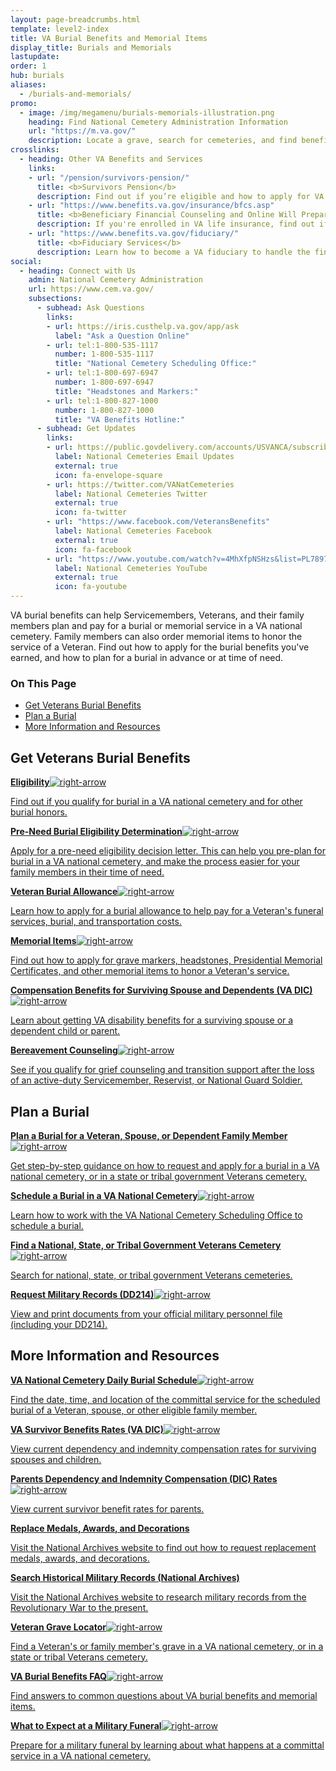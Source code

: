 ```yaml
---
layout: page-breadcrumbs.html
template: level2-index
title: VA Burial Benefits and Memorial Items
display_title: Burials and Memorials
lastupdate:
order: 1
hub: burials
aliases:
  - /burials-and-memorials/
promo:
  - image: /img/megamenu/burials-memorials-illustration.png
    heading: Find National Cemetery Administration Information
    url: "https://m.va.gov/"
    description: Locate a grave, search for cemeteries, and find benefits information and resources.
crosslinks:
  - heading: Other VA Benefits and Services
    links:
    - url: "/pension/survivors-pension/"
      title: <b>Survivors Pension</b>
      description: Find out if you’re eligible and how to apply for VA pension benefits as a surviving spouse or child of a deceased Veteran with wartime service.
    - url: "https://www.benefits.va.gov/insurance/bfcs.asp"
      title: <b>Beneficiary Financial Counseling and Online Will Preparation</b>
      description: If you're enrolled in VA life insurance, find out if you can get free financial planning and online will preparation services.
    - url: "https://www.benefits.va.gov/fiduciary/"
      title: <b>Fiduciary Services</b>
      description: Learn how to become a VA fiduciary to handle the financial affairs of a Veteran in need.
social:
  - heading: Connect with Us
    admin: National Cemetery Administration
    url: https://www.cem.va.gov/
    subsections:
      - subhead: Ask Questions
        links:
        - url: https://iris.custhelp.va.gov/app/ask
          label: "Ask a Question Online"
        - url: tel:1-800-535-1117
          number: 1-800-535-1117
          title: "National Cemetery Scheduling Office:"
        - url: tel:1-800-697-6947
          number: 1-800-697-6947
          title: "Headstones and Markers:"
        - url: tel:1-800-827-1000
          number: 1-800-827-1000
          title: "VA Benefits Hotline:"
      - subhead: Get Updates
        links:
        - url: https://public.govdelivery.com/accounts/USVANCA/subscribers/qualify
          label: National Cemeteries Email Updates
          external: true
          icon: fa-envelope-square
        - url: https://twitter.com/VANatCemeteries
          label: National Cemeteries Twitter
          external: true
          icon: fa-twitter
        - url: "https://www.facebook.com/VeteransBenefits"
          label: National Cemeteries Facebook
          external: true
          icon: fa-facebook
        - url: "https://www.youtube.com/watch?v=4MhXfpNSHzs&list=PL7897A1FCC5516DDE"
          label: National Cemeteries YouTube
          external: true
          icon: fa-youtube
---
```


<p class="va-introtext">
VA burial benefits can help Servicemembers, Veterans, and their family members plan and pay for a burial or memorial service in a VA national cemetery. Family members can also order memorial items to honor the service of a Veteran. Find out how to apply for the burial benefits you've earned, and how to plan for a burial in advance or at time of need.</p>

<h3>On This Page</h3>

<ul>
  <li><a href="#get">Get Veterans Burial Benefits</a></li>
  <li><a href="#manage">Plan a Burial</a></li>
  <li><a href="#more">More Information and Resources</a></li>
</ul>

<section class='usa-grid'>
  <div class="va-h-ruled--stars"></div>
</section>

<section id="get" class="merger-majorlinks">

  <h2>Get Veterans Burial Benefits</h2>

  <div class="link">
    <a href="/burials-memorials/eligibility/"><span><b>Eligibility</b><img class="all-link-arrow" src="/img/arrow-right-blue.svg" alt="right-arrow"></span><p class="va-nav-linkslist-description">Find out if you qualify for burial in a VA national cemetery and for other burial honors.</p></a>
  </div>

  <div class="link">
    <a href="/burials-memorials/pre-need-eligibility/"><span><b>Pre-Need Burial Eligibility Determination</b><img class="all-link-arrow" src="/img/arrow-right-blue.svg" alt="right-arrow"></span><p class="va-nav-linkslist-description">Apply for a pre-need eligibility decision letter. This can help you pre-plan for burial in a VA national cemetery, and make the process easier for your family members in their time of need.</p></a>

  </div>

  <div class="link">
    <a href="/burials-memorials/veterans-burial-allowance/"><span><b>Veteran Burial Allowance</b><img class="all-link-arrow" src="/img/arrow-right-blue.svg" alt="right-arrow"></span><p class="va-nav-linkslist-description">Learn how to apply for a burial allowance to help pay for a Veteran's funeral services, burial, and transportation costs.</p></a>

  </div>

  <div class="link">
    <a href="/burials-memorials/memorial-items/"><span><b>Memorial Items</b><img class="all-link-arrow" src="/img/arrow-right-blue.svg" alt="right-arrow"></span><p class="va-nav-linkslist-description">Find out how to apply for grave markers, headstones, Presidential Memorial Certificates, and other memorial items to honor a Veteran's service.</p></a>

  </div>

  <div class="link">
    <a href="/burials-memorials/dependency-indemnity-compensation/"><span><b>Compensation Benefits for Surviving Spouse and Dependents (VA DIC)</b><img class="all-link-arrow" src="/img/arrow-right-blue.svg" alt="right-arrow"></span><p class="va-nav-linkslist-description">Learn about getting VA disability benefits for a surviving spouse or a dependent child or parent.</p></a>

  </div>

   <div class="link">
    <a href="/burials-memorials/bereavement-counseling/"><span><b>Bereavement Counseling</b><img class="all-link-arrow" src="/img/arrow-right-blue.svg" alt="right-arrow"></span><p class="va-nav-linkslist-description">See if you qualify for grief counseling and transition support after the loss of an active-duty Servicemember, Reservist, or National Guard Soldier.</p></a>

  </div>


</section>

<section class='usa-grid'>
  <div class="va-h-ruled--stars"></div>
</section>

<section id="manage" class="merger-majorlinks">

  <h2>Plan a Burial</h2>

  <div class="link">
    <a href="/burials-memorials/plan-a-burial/"><span><b>Plan a Burial for a Veteran, Spouse, or Dependent Family Member</b><img class="all-link-arrow" src="/img/arrow-right-blue.svg" alt="right-arrow"></span><p class="va-nav-linkslist-description">Get step-by-step guidance on how to request and apply for a burial in a VA national cemetery, or in a state or tribal government Veterans cemetery.</p></a>

  </div>

  <div class="link">
    <a href="https://www.cem.va.gov/cem/burial_benefits/need.asp"><span><b>Schedule a Burial in a VA National Cemetery</b><img class="all-link-arrow" src="/img/arrow-right-blue.svg" alt="right-arrow"></span><p class="va-nav-linkslist-description">Learn how to work with the VA National Cemetery Scheduling Office to schedule a burial.</p></a>

  </div>

   <div class="link">
    <a href="https://www.cem.va.gov/cems/listcem.asp"><span><b>Find a National, State, or Tribal Government Veterans Cemetery</b><img class="all-link-arrow" src="/img/arrow-right-blue.svg" alt="right-arrow"></span><p class="va-nav-linkslist-description">Search for national, state, or tribal government Veterans cemeteries.</p></a>

  </div>

  <div class="link">
    <a href="/records/get-military-service-records/"><span><b>Request Military Records (DD214)</b><img class="all-link-arrow" src="/img/arrow-right-blue.svg" alt="right-arrow"></span><p class="va-nav-linkslist-description">View and print documents from your official military personnel file (including your DD214).</p></a>


  </div>

</section>

<section class='usa-grid'>
  <div class="va-h-ruled--stars"></div>
</section>

<section id="more" class="merger-majorlinks">

  <h2>More Information and Resources</h2>

  <div class="link">
    <a href="https://www.cem.va.gov/dailyburialschedule/"><span><b>VA National Cemetery Daily Burial Schedule</b><img class="all-link-arrow" src="/img/arrow-right-blue.svg" alt="right-arrow"></span><p class="va-nav-linkslist-description">Find the date, time, and location of the committal service for the scheduled burial of a Veteran, spouse, or other eligible family member.</p></a>

  </div>

  <div class="link">
    <a href="https://www.benefits.va.gov/Compensation/current_rates_dic.asp"><span><b>VA Survivor Benefits Rates (VA DIC)</b><img class="all-link-arrow" src="/img/arrow-right-blue.svg" alt="right-arrow"></span><p class="va-nav-linkslist-description">View current dependency and indemnity compensation rates for surviving spouses and children.</p></a>

  </div>

  <div class="link">
    <a href="https://www.benefits.va.gov/Pension/current_rates_Parents_DIC_pen.asp"><span><b>Parents Dependency and Indemnity Compensation (DIC) Rates</b><img class="all-link-arrow" src="/img/arrow-right-blue.svg" alt="right-arrow"></span><p class="va-nav-linkslist-description">View current survivor benefit rates for parents.</p></a>

  </div>

  <div class="link">
    <a class="no-external-icon" href="https://www.archives.gov/veterans/replace-medals" target="_blank"><span><b>Replace Medals, Awards, and Decorations</b><i class="external-link-icon-black"></i></span><p class="va-nav-linkslist-description">Visit the National Archives website to find out how to request replacement medals, awards, and decorations.</p></a>

  </div>

  <div class="link">
    <a class="no-external-icon" href="https://www.archives.gov/veterans" target="_blank"><span><b>Search Historical Military Records (National Archives)</b><i class="external-link-icon-black"></i></span><p class="va-nav-linkslist-description">Visit the National Archives website to research military records from the Revolutionary War to the present.</p></a>

  </div>

  <div class="link">
    <a href="https://m.va.gov/gravelocator/index.cfm"><span><b>Veteran Grave Locator</b><img class="all-link-arrow" src="/img/arrow-right-blue.svg" alt="right-arrow"></span><p class="va-nav-linkslist-description">Find a Veteran's or family member's grave in a VA national cemetery, or in a state or tribal Veterans cemetery.</p></a>

  </div>

  <div class="link">
    <a href="https://www.cem.va.gov/cem/faq.asp"><span><b>VA Burial Benefits FAQ</b><img class="all-link-arrow" src="/img/arrow-right-blue.svg" alt="right-arrow"></span><p class="va-nav-linkslist-description">Find answers to common questions about VA burial benefits and memorial items.</p></a>

  </div>

  <div class="link">
    <a href="/burials-memorials/what-to-expect-at-military-funeral/"><span><b>What to Expect at a Military Funeral</b><img class="all-link-arrow" src="/img/arrow-right-blue.svg" alt="right-arrow"></span><p class="va-nav-linkslist-description">Prepare for a military funeral by learning about what happens at a committal service in a VA national cemetery.</p></a>

  </div>

</section>
